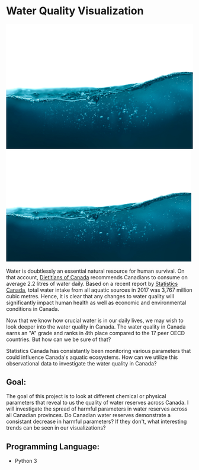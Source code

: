 # Water Quality Visualization

![water](image/water.jpg)
<img src="https://github.com/jlee2843/data-visualizations-portfolio/blob/main/water-quality/image/water.jpg?raw=true" width=500, height=300>

Water is doubtlessly an essential natural resource for human survival. On that account, [Dietitians of Canada](https://www.dietitians.ca) recommends Canadians to consume on average 2.2 litres of water daily. Based on a recent report by [Statistics Canada](https://www150.statcan.gc.ca/t1/tbl1/en/tv.action?pid=3810004001), total water intake from all aquatic sources in 2017 was 3,767 million cubic metres. Hence, it is clear that any changes to water quality will significantly impact human health as well as economic and environmental conditions in Canada.

Now that we know how crucial water is in our daily lives, we may wish to look deeper into the water quality in Canada. The water quality in Canada earns an "A" grade and ranks in 4th place compared to the 17 peer OECD countries. But how can we be sure of that?

Statistics Canada has consistantly been monitoring various parameters that could influence Canada's aquatic ecosystems. How can we utilize this observational data to investigate the water quality in Canada?

## Goal:
The goal of this project is to look at different chemical or physical parameters that reveal to us the quality of water reserves across Canada. I will investigate the spread of harmful parameters in water reserves across all Canadian provinces. Do Canadian water reserves demonstrate a consistant decrease in harmful parameters? If they don't, what interesting trends can be seen in our visualizations?

## Programming Language: 
- Python 3

